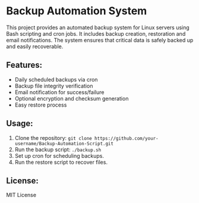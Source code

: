 # Backup Automation System

This project provides an automated backup system for Linux servers using Bash scripting and cron jobs. It includes backup creation, restoration and email notifications. The system ensures that critical data is safely backed up and easily recoverable.

## Features:
- Daily scheduled backups via cron
- Backup file integrity verification
- Email notification for success/failure
- Optional encryption and checksum generation
- Easy restore process

## Usage:
1. Clone the repository: `git clone https://github.com/your-username/Backup-Automation-Script.git`
2. Run the backup script: `./backup.sh`
3. Set up cron for scheduling backups.
4. Run the restore script to recover files.

## License:
MIT License

